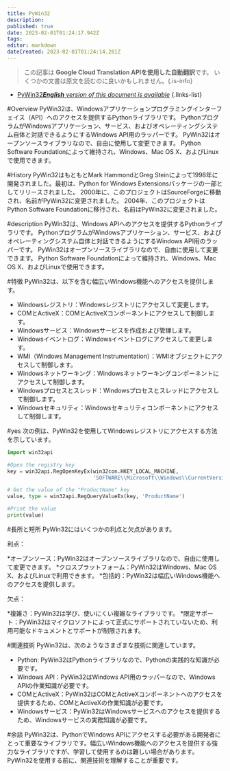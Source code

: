 ```yaml
---
title: PyWin32
description: 
published: true
date: 2023-02-01T01:24:17.942Z
tags: 
editor: markdown
dateCreated: 2023-02-01T01:24:14.281Z
---
```


> この記事は **Google Cloud Translation APIを使用した自動翻訳**です。
いくつかの文書は原文を読むのに良いかもしれません。{.is-info}

- [PyWin32***English** version of this document is available*](/en/Knowledge-base/Dictionary/pywin32)
{.links-list}


#Overview
PyWin32は、Windowsアプリケーションプログラミングインターフェイス（API）へのアクセスを提供するPythonライブラリです。 PythonプログラムがWindowsアプリケーション、サービス、およびオペレーティングシステム自体と対話できるようにするWindows API用のラッパーです。 PyWin32はオープンソースライブラリなので、自由に使用して変更できます。 Python Software Foundationによって維持され、Windows、Mac OS X、およびLinuxで使用できます。

#History
PyWin32はもともとMark HammondとGreg Steinによって1998年に開発されました。最初は、Python for Windows Extensionsパッケージの一部としてリリースされました。 2000年に、このプロジェクトはSourceForgeに移動され、名前がPyWin32に変更されました。 2004年、このプロジェクトはPython Software Foundationに移行され、名前はPyWin32に変更されました。

#description
PyWin32は、Windows APIへのアクセスを提供するPythonライブラリです。 PythonプログラムがWindowsアプリケーション、サービス、およびオペレーティングシステム自体と対話できるようにするWindows API用のラッパーです。 PyWin32はオープンソースライブラリなので、自由に使用して変更できます。 Python Software Foundationによって維持され、Windows、Mac OS X、およびLinuxで使用できます。

#特徴
PyWin32は、以下を含む幅広いWindows機能へのアクセスを提供します。

* Windowsレジストリ：Windowsレジストリにアクセスして変更します。
* COMとActiveX：COMとActiveXコンポーネントにアクセスして制御します。
* Windowsサービス：Windowsサービスを作成および管理します。
* Windowsイベントログ：Windowsイベントログにアクセスして変更します。
* WMI（Windows Management Instrumentation）：WMIオブジェクトにアクセスして制御します。
* Windowsネットワーキング：Windowsネットワーキングコンポーネントにアクセスして制御します。
* Windowsプロセスとスレッド：Windowsプロセスとスレッドにアクセスして制御します。
* Windowsセキュリティ：Windowsセキュリティコンポーネントにアクセスして制御します。

#yes
次の例は、PyWin32を使用してWindowsレジストリにアクセスする方法を示しています。

```python
import win32api

#Open the registry key
key = win32api.RegOpenKeyEx(win32con.HKEY_LOCAL_MACHINE,
                            'SOFTWARE\\Microsoft\\Windows\\CurrentVersion')

# Get the value of the "ProductName" key
value, type = win32api.RegQueryValueEx(key, 'ProductName')

#Print the value
print(value)
```

#長所と短所
PyWin32にはいくつかの利点と欠点があります。

利点：

*オープンソース：PyWin32はオープンソースライブラリなので、自由に使用して変更できます。
*クロスプラットフォーム：PyWin32はWindows、Mac OS X、およびLinuxで利用できます。
*包括的：PyWin32は幅広いWindows機能へのアクセスを提供します。

欠点：

*複雑さ：PyWin32は学び、使いにくい複雑なライブラリです。
*限定サポート：PyWin32はマイクロソフトによって正式にサポートされていないため、利用可能なドキュメントとサポートが制限されます。

#関連技術
PyWin32は、次のようなさまざまな技術に関連しています。

* Python: PyWin32はPythonライブラリなので、Pythonの実践的な知識が必要です。
* Windows API：PyWin32はWindows API用のラッパーなので、Windows APIの作業知識が必要です。
* COMとActiveX：PyWin32はCOMとActiveXコンポーネントへのアクセスを提供するため、COMとActiveXの作業知識が必要です。
* Windowsサービス：PyWin32はWindowsサービスへのアクセスを提供するため、Windowsサービスの実務知識が必要です。

#余談
PyWin32は、PythonでWindows APIにアクセスする必要がある開発者にとって重要なライブラリです。幅広いWindows機能へのアクセスを提供する強力なライブラリですが、学習して使用するのは難しい場合があります。 PyWin32を使用する前に、関連技術を理解することが重要です。